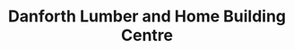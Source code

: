---
title: "Danforth Lumber and Home Building Centre"
url: /toronto/danforth-lumber-and-home-building-centre/
shop: doityourself
---